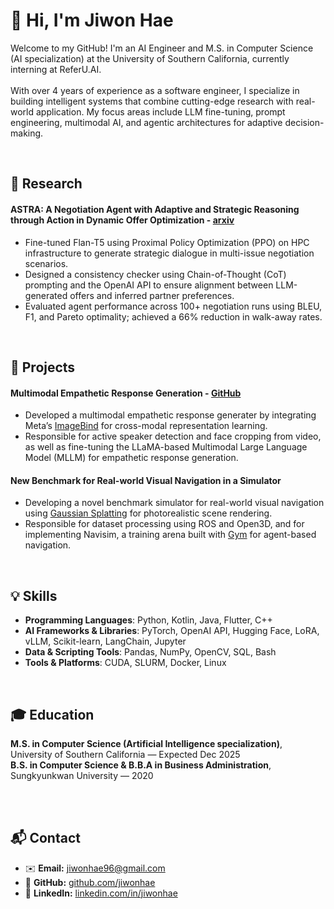 # 👋 Hi, I'm Jiwon Hae
Welcome to my GitHub! I'm an AI Engineer and M.S. in Computer Science (AI specialization) at the University of Southern California, currently interning at ReferU.AI. <br><br>
With over 4 years of experience as a software engineer, I specialize in building intelligent systems that combine cutting-edge research with real-world application. My focus areas include LLM fine-tuning, prompt engineering, multimodal AI, and agentic architectures for adaptive decision-making.

<br>

## 🧠 Research
#### ASTRA: A Negotiation Agent with Adaptive and Strategic Reasoning through Action in Dynamic Offer Optimization - [arxiv](https://arxiv.org/abs/2503.07129)
- Fine-tuned Flan-T5 using Proximal Policy Optimization (PPO) on HPC infrastructure to generate strategic dialogue in multi-issue negotiation scenarios.
- Designed a consistency checker using Chain-of-Thought (CoT) prompting and the OpenAI API to ensure alignment between LLM-generated offers and inferred partner preferences.
- Evaluated agent performance across 100+ negotiation runs using BLEU, F1, and Pareto optimality; achieved a 66% reduction in walk-away rates.

<br>

## 🌟 Projects
#### Multimodal Empathetic Response Generation - [GitHub](https://github.com/jiwon-hae/EmpatheticMLLM)
- Developed a multimodal empathetic response generater by integrating Meta’s [ImageBind](https://github.com/facebookresearch/ImageBind) for cross-modal representation learning.
- Responsible for active speaker detection and face cropping from video, as well as fine-tuning the LLaMA-based Multimodal Large Language Model (MLLM) for empathetic response generation.

#### New Benchmark for Real-world Visual Navigation in a Simulator
- Developing a novel benchmark simulator for real-world visual navigation using [Gaussian Splatting](https://github.com/graphdeco-inria/gaussian-splatting) for photorealistic scene rendering.
- Responsible for dataset processing using ROS and Open3D, and for implementing Navisim, a training arena built with [Gym](https://github.com/openai/gym) for agent-based navigation.

<br>

## 💡 Skills
- **Programming Languages**: Python, Kotlin, Java, Flutter, C++<br>
- **AI Frameworks & Libraries**: PyTorch, OpenAI API, Hugging Face, LoRA, vLLM, Scikit-learn, LangChain, Jupyter<br>
- **Data & Scripting Tools**: Pandas, NumPy, OpenCV, SQL, Bash<br>
- **Tools & Platforms**: CUDA, SLURM, Docker, Linux<br>

<br>

## 🎓 Education
**M.S. in Computer Science (Artificial Intelligence specialization)**, University of Southern California — Expected Dec 2025 <br>
**B.S. in Computer Science & B.B.A in Business Administration**, Sungkyunkwan University — 2020

<br><br>

## 📬 Contact
- ✉️ **Email:** jiwonhae96@gmail.com
- 🐙 **GitHub:** [github.com/jiwonhae](https://github.com/jiwon-hae)  
- 💼 **LinkedIn:** [linkedin.com/in/jiwonhae](https://www.linkedin.com/in/jiwonhae94/)
